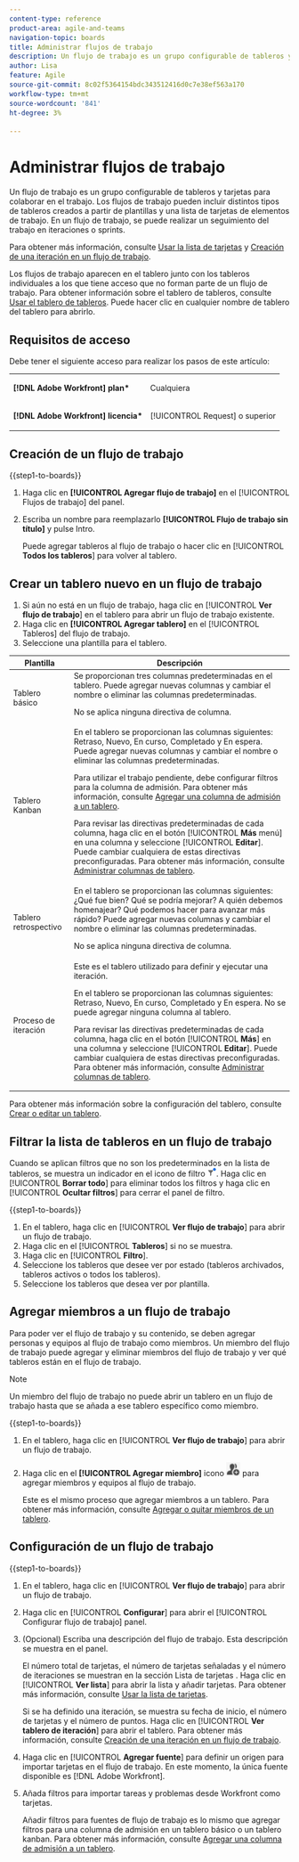 ```yaml
---
content-type: reference
product-area: agile-and-teams
navigation-topic: boards
title: Administrar flujos de trabajo
description: Un flujo de trabajo es un grupo configurable de tableros y tarjetas para colaborar en el trabajo.
author: Lisa
feature: Agile
source-git-commit: 8c02f5364154bdc343512416d0c7e38ef563a170
workflow-type: tm+mt
source-wordcount: '841'
ht-degree: 3%

---
```


# Administrar flujos de trabajo

Un flujo de trabajo es un grupo configurable de tableros y tarjetas para colaborar en el trabajo. Los flujos de trabajo pueden incluir distintos tipos de tableros creados a partir de plantillas y una lista de tarjetas de elementos de trabajo. En un flujo de trabajo, se puede realizar un seguimiento del trabajo en iteraciones o sprints.

Para obtener más información, consulte [Usar la lista de tarjetas](/help/quicksilver/agile/use-boards-agile-planning-tools/use-card-list.md) y [Creación de una iteración en un flujo de trabajo](/help/quicksilver/agile/use-boards-agile-planning-tools/create-an-iteration-in-workstream.md).

Los flujos de trabajo aparecen en el tablero junto con los tableros individuales a los que tiene acceso que no forman parte de un flujo de trabajo. Para obtener información sobre el tablero de tableros, consulte [Usar el tablero de tableros](/help/quicksilver/agile/get-started-with-boards/use-boards-page.md). Puede hacer clic en cualquier nombre de tablero del tablero para abrirlo.

## Requisitos de acceso

Debe tener el siguiente acceso para realizar los pasos de este artículo:

<table style="table-layout:auto"> 
 <col> 
 </col> 
 <col> 
 </col> 
 <tbody> 
  <tr> 
   <td role="rowheader"><strong>[!DNL Adobe Workfront] plan*</strong></td> 
   <td> <p>Cualquiera</p> </td> 
  </tr> 
  <tr> 
   <td role="rowheader"><strong>[!DNL Adobe Workfront] licencia*</strong></td> 
   <td> <p>[!UICONTROL Request] o superior</p> </td> 
  </tr> 
 </tbody> 
</table>

## Creación de un flujo de trabajo

{{step1-to-boards}}

1. Haga clic en **[!UICONTROL Agregar flujo de trabajo]** en el [!UICONTROL Flujos de trabajo] del panel.
1. Escriba un nombre para reemplazarlo **[!UICONTROL Flujo de trabajo sin título]** y pulse Intro.

   Puede agregar tableros al flujo de trabajo o hacer clic en [!UICONTROL **Todos los tableros**] para volver al tablero.

## Crear un tablero nuevo en un flujo de trabajo

1. Si aún no está en un flujo de trabajo, haga clic en [!UICONTROL **Ver flujo de trabajo**] en el tablero para abrir un flujo de trabajo existente.
1. Haga clic en **[!UICONTROL Agregar tablero]** en el [!UICONTROL Tableros] del flujo de trabajo.
1. Seleccione una plantilla para el tablero.

| Plantilla | Descripción |
|---------|----------|
| Tablero básico | Se proporcionan tres columnas predeterminadas en el tablero. Puede agregar nuevas columnas y cambiar el nombre o eliminar las columnas predeterminadas. <p>No se aplica ninguna directiva de columna. |
| Tablero Kanban | En el tablero se proporcionan las columnas siguientes: Retraso, Nuevo, En curso, Completado y En espera. Puede agregar nuevas columnas y cambiar el nombre o eliminar las columnas predeterminadas.<p>Para utilizar el trabajo pendiente, debe configurar filtros para la columna de admisión. Para obtener más información, consulte [Agregar una columna de admisión a un tablero](/help/quicksilver/agile/use-boards-agile-planning-tools/add-intake-column-to-board.md). <p>Para revisar las directivas predeterminadas de cada columna, haga clic en el botón [!UICONTROL **Más** menú] en una columna y seleccione [!UICONTROL **Editar**]. Puede cambiar cualquiera de estas directivas preconfiguradas. Para obtener más información, consulte [Administrar columnas de tablero](/help/quicksilver/agile/get-started-with-boards/manage-board-columns.md). |
| Tablero retrospectivo | En el tablero se proporcionan las columnas siguientes: ¿Qué fue bien? Qué se podría mejorar? A quién debemos homenajear? Qué podemos hacer para avanzar más rápido? Puede agregar nuevas columnas y cambiar el nombre o eliminar las columnas predeterminadas. <p>No se aplica ninguna directiva de columna. |
| Proceso de iteración | Este es el tablero utilizado para definir y ejecutar una iteración. <p>En el tablero se proporcionan las columnas siguientes: Retraso, Nuevo, En curso, Completado y En espera. No se puede agregar ninguna columna al tablero. <p>Para revisar las directivas predeterminadas de cada columna, haga clic en el botón [!UICONTROL **Más**] en una columna y seleccione [!UICONTROL **Editar**]. Puede cambiar cualquiera de estas directivas preconfiguradas. Para obtener más información, consulte [Administrar columnas de tablero](/help/quicksilver/agile/get-started-with-boards/manage-board-columns.md). |

Para obtener más información sobre la configuración del tablero, consulte [Crear o editar un tablero](/help/quicksilver/agile/get-started-with-boards/create-edit-board.md).

## Filtrar la lista de tableros en un flujo de trabajo

Cuando se aplican filtros que no son los predeterminados en la lista de tableros, se muestra un indicador en el icono de filtro ![Filtro aplicado](assets/boards-filterapplied-30x30.png). Haga clic en [!UICONTROL **Borrar todo**] para eliminar todos los filtros y haga clic en [!UICONTROL **Ocultar filtros**] para cerrar el panel de filtro.

{{step1-to-boards}}

1. En el tablero, haga clic en [!UICONTROL **Ver flujo de trabajo**] para abrir un flujo de trabajo.
1. Haga clic en el [!UICONTROL **Tableros**] si no se muestra.
1. Haga clic en [!UICONTROL **Filtro**].
1. Seleccione los tableros que desee ver por estado (tableros archivados, tableros activos o todos los tableros).
1. Seleccione los tableros que desea ver por plantilla.

## Agregar miembros a un flujo de trabajo

Para poder ver el flujo de trabajo y su contenido, se deben agregar personas y equipos al flujo de trabajo como miembros. Un miembro del flujo de trabajo puede agregar y eliminar miembros del flujo de trabajo y ver qué tableros están en el flujo de trabajo.

>[!NOTE]
>
>Un miembro del flujo de trabajo no puede abrir un tablero en un flujo de trabajo hasta que se añada a ese tablero específico como miembro.

{{step1-to-boards}}

1. En el tablero, haga clic en [!UICONTROL **Ver flujo de trabajo**] para abrir un flujo de trabajo.
1. Haga clic en el **[!UICONTROL Agregar miembro]** icono ![Agregar miembros](assets/boards-addmember-spectrum-25x25.png) para agregar miembros y equipos al flujo de trabajo.

   Este es el mismo proceso que agregar miembros a un tablero. Para obtener más información, consulte [Agregar o quitar miembros de un tablero](/help/quicksilver/agile/get-started-with-boards/add-members-to-board.md).

## Configuración de un flujo de trabajo

{{step1-to-boards}}

1. En el tablero, haga clic en [!UICONTROL **Ver flujo de trabajo**] para abrir un flujo de trabajo.
1. Haga clic en [!UICONTROL **Configurar**] para abrir el [!UICONTROL Configurar flujo de trabajo] panel.
1. (Opcional) Escriba una descripción del flujo de trabajo. Esta descripción se muestra en el panel.

   El número total de tarjetas, el número de tarjetas señaladas y el número de iteraciones se muestran en la sección Lista de tarjetas . Haga clic en [!UICONTROL **Ver lista**] para abrir la lista y añadir tarjetas. Para obtener más información, consulte [Usar la lista de tarjetas](/help/quicksilver/agile/use-boards-agile-planning-tools/use-card-list.md).

   Si se ha definido una iteración, se muestra su fecha de inicio, el número de tarjetas y el número de puntos. Haga clic en [!UICONTROL **Ver tablero de iteración**] para abrir el tablero. Para obtener más información, consulte [Creación de una iteración en un flujo de trabajo](/help/quicksilver/agile/use-boards-agile-planning-tools/create-an-iteration-in-workstream.md).

1. Haga clic en [!UICONTROL **Agregar fuente**] para definir un origen para importar tarjetas en el flujo de trabajo. En este momento, la única fuente disponible es [!DNL Adobe Workfront].
1. Añada filtros para importar tareas y problemas desde Workfront como tarjetas.

   Añadir filtros para fuentes de flujo de trabajo es lo mismo que agregar filtros para una columna de admisión en un tablero básico o un tablero kanban. Para obtener más información, consulte [Agregar una columna de admisión a un tablero](/help/quicksilver/agile/use-boards-agile-planning-tools/add-intake-column-to-board.md).


